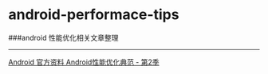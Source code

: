 # android-performace-tips

###android 性能优化相关文章整理

-------------------------------

[Android 官方资料 Android性能优化典范 - 第2季][1]



[1]:http://hukai.me/android-performance-patterns-season-2/